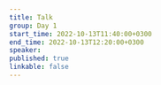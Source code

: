 ```yaml
---
title: Talk
group: Day 1
start_time: 2022-10-13T11:40:00+0300
end_time: 2022-10-13T12:20:00+0300
speaker:
published: true
linkable: false
---
```

